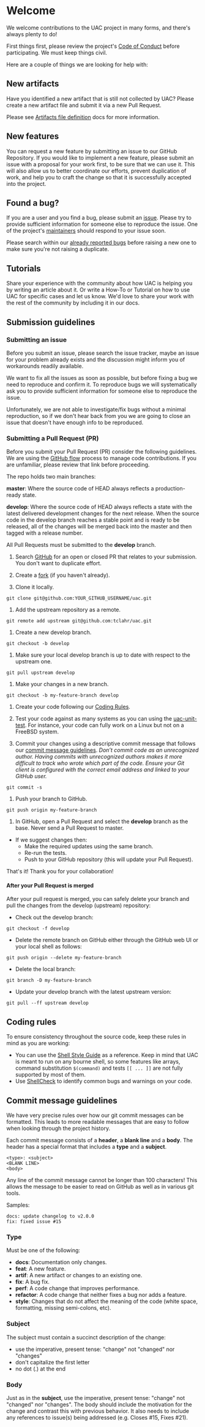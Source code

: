 # Welcome

We welcome contributions to the UAC project in many forms, and there's always plenty to do!

First things first, please review the project's [Code of Conduct](CODE_OF_CONDUCT.md) before participating. We must keep things civil.

Here are a couple of things we are looking for help with:

## New artifacts

Have you identified a new artifact that is still not collected by UAC? Please create a new artifact file and submit it via a new Pull Request.

Please see [Artifacts file definition](https://tclahr.github.io/uac-docs/latest/artifacts_file/) docs for more information.

## New features

You can request a new feature by submitting an issue to our GitHub Repository. If you would like to implement a new feature, please submit an issue with a proposal for your work first, to be sure that we can use it. This will also allow us to better coordinate our efforts, prevent duplication of work, and help you to craft the change so that it is successfully accepted into the project.

## Found a bug?

If you are a user and you find a bug, please submit an [issue](https://github.com/tclahr/uac/issues). Please try to provide sufficient information for someone else to reproduce the issue. One of the project's [maintainers](MAINTAINERS.md) should respond to your issue soon.

Please search within our [already reported bugs](https://github.com/tclahr/uac/issues) before raising a new one to make sure you're not raising a duplicate.

## Tutorials

Share your experience with the community about how UAC is helping you by writing an article about it. Or write a How-To or Tutorial on how to use UAC for specific cases and let us know. We'd love to share your work with the rest of the community by including it in our docs.

## Submission guidelines

### Submitting an issue

Before you submit an issue, please search the issue tracker, maybe an issue for your problem already exists and the discussion might inform you of workarounds readily available.

We want to fix all the issues as soon as possible, but before fixing a bug we need to reproduce and confirm it. To reproduce bugs we will systematically ask you to provide sufficient information for someone else to reproduce the issue.

Unfortunately, we are not able to investigate/fix bugs without a minimal reproduction, so if we don't hear back from you we are going to close an issue that doesn't have enough info to be reproduced.

### Submitting a Pull Request (PR)

Before you submit your Pull Request (PR) consider the following guidelines. We are using the [GitHub flow](https://guides.github.com/introduction/flow/) process to manage code contributions. If you are unfamiliar, please review that link before proceeding.

The repo holds two main branches:

**master**: Where the source code of HEAD always reflects a production-ready state.

**develop**: Where the source code of HEAD always reflects a state with the latest delivered development changes for the next release. When the source code in the develop branch reaches a stable point and is ready to be released, all of the changes will be merged back into the master and then tagged with a release number.

All Pull Requests must be submitted to the **develop** branch.

1. Search [GitHub](https://github.com/tclahr/uac/pulls) for an open or closed PR that relates to your submission. You don't want to duplicate effort.

1. Create a [fork](https://help.github.com/articles/fork-a-repo) (if you haven't already).

1. Clone it locally.

```shell
git clone git@github.com:YOUR_GITHUB_USERNAME/uac.git
```

1. Add the upstream repository as a remote.

```shell
git remote add upstream git@github.com:tclahr/uac.git
```

1. Create a new develop branch.

```shell
git checkout -b develop
```

1. Make sure your local develop branch is up to date with respect to the upstream one.

```shell
git pull upstream develop
```

1. Make your changes in a new branch.

```shell
git checkout -b my-feature-branch develop
```

1. Create your code following our [Coding Rules](#coding-rules).

1. Test your code against as many systems as you can using the [uac-unit-test](https://github.com/tclahr/uac-unit-test). For instance, your code can fully work on a Linux but not on a FreeBSD system.

1. Commit your changes using a descriptive commit message that follows our [commit message guidelines](#commit-message-guidelines). *Don’t commit code as an unrecognized author. Having commits with unrecognized authors makes it more difficult to track who wrote which part of the code. Ensure your Git client is configured with the correct email address and linked to your GitHub user.*

  ```shell
  git commit -s
  ```

1. Push your branch to GitHub.

  ```shell
  git push origin my-feature-branch
  ```

1. In GitHub, open a Pull Request and select the **develop** branch as the base. Never send a Pull Request to master.

- If we suggest changes then:
  - Make the required updates using the same branch.
  - Re-run the tests.
  - Push to your GitHub repository (this will update your Pull Request).

That's it! Thank you for your collaboration!

#### After your Pull Request is merged

After your pull request is merged, you can safely delete your branch and pull the changes from the develop (upstream) repository:

- Check out the develop branch:

```shell
git checkout -f develop
```

- Delete the remote branch on GitHub either through the GitHub web UI or your local shell as follows:

```shell
git push origin --delete my-feature-branch
```

- Delete the local branch:

```shell
git branch -D my-feature-branch
```

- Update your develop branch with the latest upstream version:

```shell
git pull --ff upstream develop
```

## Coding rules

To ensure consistency throughout the source code, keep these rules in mind as you are working:

- You can use the [Shell Style Guide](https://google.github.io/styleguide/shellguide.html) as a reference. Keep in mind that UAC is meant to run on any bourne shell, so some features like arrays, command substitution ```$(command)``` and tests ```[[ ... ]]``` are not fully supported by most of them.
- Use [ShellCheck](https://www.shellcheck.net) to identify common bugs and warnings on your code.

## Commit message guidelines

We have very precise rules over how our git commit messages can be formatted. This leads to more readable messages that are easy to follow when looking through the project history.

Each commit message consists of a **header**, a **blank line** and a **body**. The header has a special format that includes a **type** and a **subject**. 

```
<type>: <subject>
<BLANK LINE>
<body>
```

Any line of the commit message cannot be longer than 100 characters! This allows the message to be easier to read on GitHub as well as in various git tools.

Samples:

```
docs: update changelog to v2.0.0
fix: fixed issue #15
```

### Type

Must be one of the following:

- **docs**: Documentation only changes.
- **feat**: A new feature.
- **artif**: A new artifact or changes to an existing one.
- **fix**: A bug fix.
- **perf**: A code change that improves performance.
- **refactor**: A code change that neither fixes a bug nor adds a feature.
- **style**: Changes that do not affect the meaning of the code (white space, formatting, missing semi-colons, etc).

### Subject

The subject must contain a succinct description of the change:

- use the imperative, present tense: "change" not "changed" nor "changes"
- don't capitalize the first letter
- no dot (.) at the end

### Body

Just as in the **subject**, use the imperative, present tense: "change" not "changed" nor "changes". The body should include the motivation for the change and contrast this with previous behavior. It also needs to include any references to issue(s) being addressed (e.g. Closes #15, Fixes #21).
